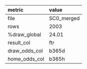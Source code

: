 | metric        | value      |
|:--------------|:-----------|
| file          | SC0_merged |
| rows          | 2003       |
| %draw_global  | 24.01      |
| result_col    | ftr        |
| draw_odds_col | b365d      |
| home_odds_col | b365h      |